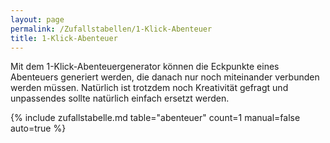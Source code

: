 ```yaml
---
layout: page
permalink: /Zufallstabellen/1-Klick-Abenteuer
title: 1-Klick-Abenteuer
---
```




Mit dem 1-Klick-Abenteuergenerator können die Eckpunkte eines Abenteuers generiert werden, die danach nur noch miteinander verbunden werden müssen. Natürlich ist trotzdem noch Kreativität gefragt und unpassendes sollte natürlich einfach ersetzt werden.

{% include zufallstabelle.md table="abenteuer" count=1 manual=false auto=true %}

